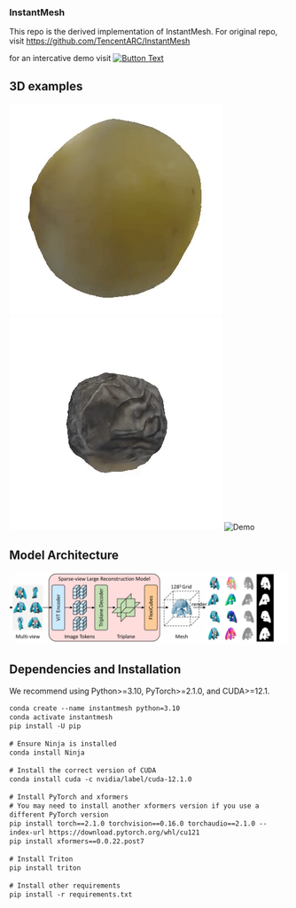 ### InstantMesh
This repo is the derived implementation of InstantMesh. For original repo, visit https://github.com/TencentARC/InstantMesh

for an intercative demo visit [![Button Text](https://img.shields.io/badge/Button-Click%20Here-blue)]([https://your-link.com](https://colab.research.google.com/drive/1spbyRA6ZNWDsZU1ZHt_-w_a4aeqZF9KU?usp=sharing))
## 3D examples

![Demo](https://github.com/UpM-BSc-Ai-projects/IP_Project/blob/main/CloneInstantMesh/BD_3D_example.gif)
![Demo](https://github.com/UpM-BSc-Ai-projects/IP_Project/blob/main/CloneInstantMesh/JD_3D_example.gif)
![Demo](https://github.com/UpM-BSc-Ai-projects/IP_Project/blob/main/CloneInstantMesh/KD_3D_example.gif)



## Model Architecture

![Logo](https://github.com/UpM-BSc-Ai-projects/IP_Project/blob/main/CloneInstantMesh/model_architecture.png)

## Dependencies and Installation
We recommend using Python>=3.10, PyTorch>=2.1.0, and CUDA>=12.1.
```
conda create --name instantmesh python=3.10
conda activate instantmesh
pip install -U pip

# Ensure Ninja is installed
conda install Ninja

# Install the correct version of CUDA
conda install cuda -c nvidia/label/cuda-12.1.0

# Install PyTorch and xformers
# You may need to install another xformers version if you use a different PyTorch version
pip install torch==2.1.0 torchvision==0.16.0 torchaudio==2.1.0 --index-url https://download.pytorch.org/whl/cu121
pip install xformers==0.0.22.post7

# Install Triton 
pip install triton

# Install other requirements
pip install -r requirements.txt
```
